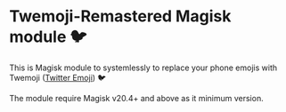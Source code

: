# Twemoji-Remastered Magisk module 🐦

This is Magisk module to systemlessly to replace your phone emojis with Twemoji ([Twitter Emoji](https://emojipedia.org/twitter/)) 🐦

The module require Magisk v20.4+ and above as it minimum version.
